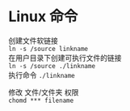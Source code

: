 # Linux 命令
创建文件软链接   
`ln -s /source linkname`   
在用户目录下创建可执行文件的链接   
`ln -s /source ./linkname`   
执行命令 `./linkname`   

修改 文件/文件夹 权限   
`chomd *** filename`   

